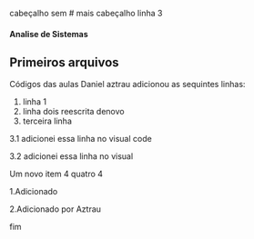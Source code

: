 cabeçalho sem #
mais cabeçalho
linha 3
#### Analise de Sistemas
## Primeiros arquivos
Códigos das aulas
Daniel aztrau adicionou as sequintes linhas:
 1. linha 1
 2. linha dois reescrita denovo
 3. terceira linha

 3.1 adicionei essa linha no visual code

 3.2 adicionei essa linha no visual 

Um novo item 4 quatro 4

1.Adicionado

2.Adicionado por Aztrau

fim
